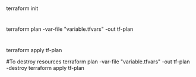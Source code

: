 #
terraform init

#
terraform plan -var-file "variable.tfvars"  -out tf-plan

#
terraform apply tf-plan



#To destroy resources
terraform plan -var-file "variable.tfvars"  -out tf-plan -destroy
terraform apply tf-plan
